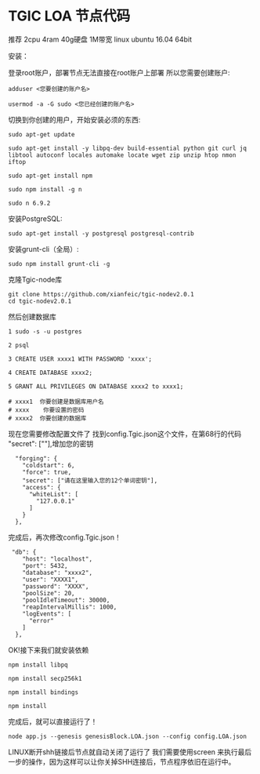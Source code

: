 # TGIC LOA 节点代码

推荐  2cpu 4ram 40g硬盘 1M带宽  linux ubuntu 16.04 64bit

安装：

登录root账户，部署节点无法直接在root账户上部署 所以您需要创建账户:

```
adduser <您要创建的账户名>

usermod -a -G sudo <您已经创建的账户名>
```

切换到你创建的用户，开始安装必须的东西:

```
sudo apt-get update 

sudo apt-get install -y libpq-dev build-essential python git curl jq libtool autoconf locales automake locate wget zip unzip htop nmon iftop

sudo apt-get install npm

sudo npm install -g n

sudo n 6.9.2
```

安装PostgreSQL:

```
sudo apt-get install -y postgresql postgresql-contrib

```

安装grunt-cli（全局）:

```
sudo npm install grunt-cli -g
```

克隆Tgic-node库

```
git clone https://github.com/xianfeic/tgic-nodev2.0.1
cd tgic-nodev2.0.1
```
  
然后创建数据库 
```
1 sudo -s -u postgres

2 psql

3 CREATE USER xxxx1 WITH PASSWORD 'xxxx';

4 CREATE DATABASE xxxx2;

5 GRANT ALL PRIVILEGES ON DATABASE xxxx2 to xxxx1;

# xxxx1  你要创建是数据库用户名
# xxxx    你要设置的密码
# xxxx2  你要创建的数据库

```

现在您需要修改配置文件了
找到config.Tgic.json这个文件，在第68行的代码 "secret": [""],增加您的密钥

```
  "forging": {
    "coldstart": 6,
    "force": true,
    "secret": ["请在这里输入您的12个单词密钥"],
    "access": {
      "whiteList": [
        "127.0.0.1"
      ]
    }
  },
```
完成后，再次修改config.Tgic.json！
```
 "db": {
    "host": "localhost",
    "port": 5432,
    "database": "xxxx2",
    "user": "XXXX1",
    "password": "XXXX",
    "poolSize": 20,
    "poolIdleTimeout": 30000,
    "reapIntervalMillis": 1000,
    "logEvents": [
      "error"
    ]
  },
```
OK!接下来我们就安装依赖

```
npm install libpq

npm install secp256k1

npm install bindings

npm install 
```
完成后，就可以直接运行了！

```
node app.js --genesis genesisBlock.LOA.json --config config.LOA.json
```
LINUX断开shh链接后节点就自动关闭了运行了
我们需要使用screen 来执行最后一步的操作，因为这样可以让你关掉SHH连接后，节点程序依旧在运行中。


